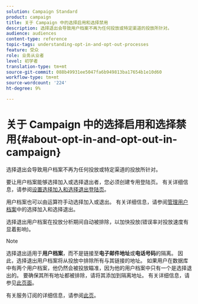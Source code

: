 ```yaml
---
solution: Campaign Standard
product: campaign
title: 关于 Campaign 中的选择启用和选择禁用
description: 选择退出会导致用户档案不再为任何投放或特定渠道的投放所针对。
audience: audiences
content-type: reference
topic-tags: understanding-opt-in-and-opt-out-processes
feature: 受众
role: 业务从业者
level: 初学者
translation-type: tm+mt
source-git-commit: 088b49931ee5047fa6b949813ba17654b1e10d60
workflow-type: tm+mt
source-wordcount: '224'
ht-degree: 9%

---
```



# 关于 Campaign 中的选择启用和选择禁用{#about-opt-in-and-opt-out-in-campaign}

选择退出会导致用户档案不再为任何投放或特定渠道的投放所针对。

要让用户档案能够选择加入或选择退出者，您必须创建专用登陆页。 有关详细信息，请参阅[设置选择加入和选择退出登陆页](../../audiences/using/managing-opt-in-and-opt-out-in-campaign.md#setting-up-opt-in-and-opt-out-landing-pages)。

用户档案也可以由运算符手动选择加入或退出。 有关详细信息，请参阅[管理用户档案](../../audiences/using/managing-opt-in-and-opt-out-in-campaign.md#managing-opt-in-and-opt-out-from-a-profile)中的选择加入和选择退出。

选择退出用户档案在投放分析期间自动被排除，以加快投放(错误率对投放速度有显着影响)。

>[!NOTE]
>
>选择退出适用于&#x200B;**用户档案**，而不是链接至&#x200B;**电子邮件地址**&#x200B;或&#x200B;**电话号码**&#x200B;的隔离。 因此，选择退出用户档案将从投放中排除所有与其链接的地址。 如果用户在数据库中有两个用户档案，他仍然会被投放瞄准，因为他的用户档案中只有一个是选择退出的。 要确保其所有地址都被排除，请将其添加到隔离地址。 有关详细信息，请参见[此页面](../../sending/using/understanding-quarantine-management.md#identifying-quarantined-addresses-for-the-entire-platform)。

有关服务订阅的详细信息，请参阅[此页](../../audiences/using/about-subscriptions.md)。
